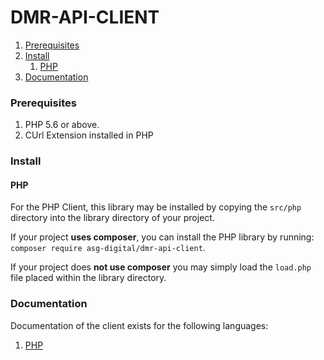 # DMR-API-CLIENT

1. [Prerequisites](#prerequisites)
2. [Install](#install)
   1. [PHP](#php)
3. [Documentation](#documentation)

### Prerequisites

1. PHP 5.6 or above.
2. CUrl Extension installed in PHP

### Install

#### PHP
For the PHP Client, this library may be installed by copying the `src/php` directory into the library directory of your project.

If your project <b>uses composer</b>, you can install the PHP library by running: <br/>`composer require asg-digital/dmr-api-client`.


If your project does <b>not use composer</b> you may simply load the `load.php` file placed within the library directory.


### Documentation
Documentation of the client exists for the following languages:
1. [PHP](docs/php/ROOT.md)
